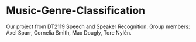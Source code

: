 # Music-Genre-Classification
Our project from DT2119 Speech and Speaker Recognition. Group members: Axel Sparr, Cornelia Smith, Max Dougly, Tore Nylén.
